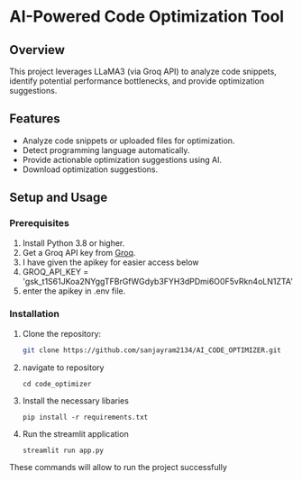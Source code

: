 # AI-Powered Code Optimization Tool

## Overview
This project leverages LLaMA3 (via Groq API) to analyze code snippets, identify potential performance bottlenecks, and provide optimization suggestions.

## Features
- Analyze code snippets or uploaded files for optimization.
- Detect programming language automatically.
- Provide actionable optimization suggestions using AI.
- Download optimization suggestions.

## Setup and Usage

### Prerequisites
1. Install Python 3.8 or higher.
2. Get a Groq API key from [Groq](https://groq.com).
3. I have given the apikey for easier access below
4. GROQ_API_KEY = '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'
5. enter the apikey in .env file.

### Installation
1. Clone the repository:
   ```bash
   git clone https://github.com/sanjayram2134/AI_CODE_OPTIMIZER.git
2. navigate to repository
   ```
   cd code_optimizer
3. Install the necessary libaries
   ```
   pip install -r requirements.txt
4. Run the streamlit application
   ```
   streamlit run app.py
These commands will allow to run the project successfully

